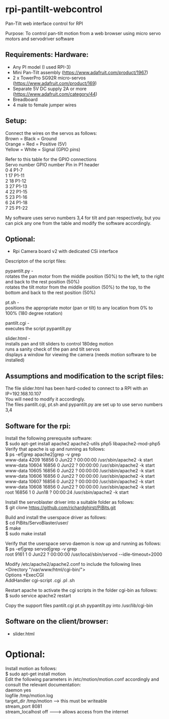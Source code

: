 # rpi-pantilt-webcontrol
Pan-Tilt web interface control for RPI

Purpose: To control pan-tilt motion from a web browser using micro servo motors and servodriver software

Requirements:
Hardware:
--------
- Any PI model (I used RPI-3)
- Mini Pan-Tilt assembly (https://www.adafruit.com/product/1967)
- 2 x TowerPro SG92R micro-servos (https://www.adafruit.com/product/169)
- Separate 5V DC supply 2A or more (https://www.adafruit.com/category/44)
- Breadboard
- 4 male to female jumper wires

Setup:
-----

Connect the wires on the servos as follows:  
Brown = Black = Ground  
Orange = Red = Positive (5V)  
Yellow = White = Signal (GPIO pins)  

Refer to this table for the GPIO connections  
Servo number    GPIO number   Pin in P1 header  
          0               4             P1-7  
          1              17             P1-11  
          2              18             P1-12  
          3              27             P1-13  
          4              22             P1-15  
          5              23             P1-16  
          6              24             P1-18  
          7              25             P1-22  

My software uses servo numbers 3,4 for tilt and pan respectively, but you can pick any one from the table and modify the software accordingly.  

Optional:
--------
- Rpi Camera board v2 with dedicated CSi interface

Descripton of the script files: 

pypantilt.py -   
rotates the pan motor from the middle position (50%) to the left, to the right and back to the rest position  (50%)  
rotates the tilt motor from the middle position (50%) to the top, to the bottom and back to the rest position (50%)  

pt.sh -   
positions the appropriate motor (pan or tilt) to any location from 0% to 100% (180 degree rotation)  

pantilt.cgi -  
executes the script pypantilt.py  

slider.html -   
installs pan and tilt sliders to control 180deg motion  
runs a sanity check of the pan and tilt servos   
displays a window for viewing the camera (needs motion software to be installed)  

Assumptions and modification to the script files:  
------------------------------------------------
The file slider.html has been hard-coded to connect to a RPI with an IP=192.168.10.107    
You will need to modify it accordingly.  
The files pantilt.cgi, pt.sh and pypantilt.py are set up to use servo numbers 3,4  


Software for the rpi:
--------------------
Install the following prerequsite software:  
$ sudo apt-get install apache2 apache2-utils php5 libapache2-mod-php5   
Verify that apache is up and running as follows:  
$ ps -ef|grep apache2|grep -v grep  
www-data  4209 16856  0 Jun22 ?        00:00:00 /usr/sbin/apache2 -k start  
www-data 10604 16856  0 Jun22 ?        00:00:00 /usr/sbin/apache2 -k start  
www-data 10605 16856  0 Jun22 ?        00:00:00 /usr/sbin/apache2 -k start  
www-data 10606 16856  0 Jun22 ?        00:00:00 /usr/sbin/apache2 -k start  
www-data 10607 16856  0 Jun22 ?        00:00:00 /usr/sbin/apache2 -k start  
www-data 10608 16856  0 Jun22 ?        00:00:00 /usr/sbin/apache2 -k start  
root     16856     1  0 Jun18 ?        00:00:24 /usr/sbin/apache2 -k start  
 
Install the servoblaster driver into a suitable folder as follows:  
$ git clone https://github.com/richardghirst/PiBits.git

Build and install the userspace driver as follows:  
$ cd PiBits/ServoBlaster/user/  
$ make  
$ sudo make install  

Verify that the userspace servo daemon is now up and running as follows:  
$ ps -ef|grep servod|grep -v grep  
root      9161     1  0 Jun22 ?        00:00:00 /usr/local/sbin/servod --idle-timeout=2000

Modify /etc/apache2/apache2.conf to include the following lines  
<Directory "/var/www/html/cgi-bin/">  
    Options +ExecCGI  
    AddHandler cgi-script .cgi .pl .sh  
</Directory>  

Restart apache to activate the cgi scripts in the folder cgi-bin as follows:  
$ sudo service apache2 restart  

Copy the support files pantilt.cgi  pt.sh  pypantilt.py into /usr/lib/cgi-bin  

Software on the client/browser:
------------------------------
- slider.html  

Optional:
========
Install motion as follows:  
$ sudo apt-get install motion  
Edit the following parameters in /etc/motion/motion.conf accordingly and consult the relevant documentation:  
daemon yes  
logfile /tmp/motion.log  
target_dir /tmp/motion  --> this must be writeable  
stream_port 8081  
stream_localhost off ---> allows access from the internet  














